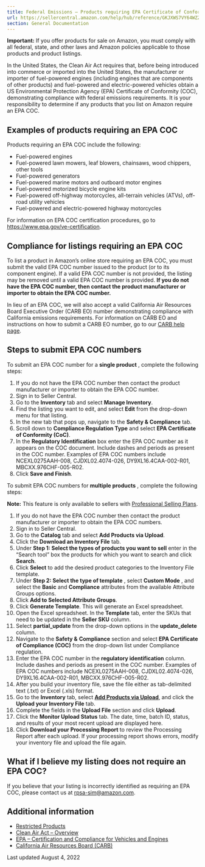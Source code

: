 ```yaml
---
title: Federal Emissions – Products requiring EPA Certificate of Conformity
url: https://sellercentral.amazon.com/help/hub/reference/GKJXWS7VY64WZZ7K
section: General Documentation
---
```


**Important:** If you offer products for sale on Amazon, you must comply with
all federal, state, and other laws and Amazon policies applicable to those
products and product listings.

In the United States, the Clean Air Act requires that, before being introduced
into commerce or imported into the United States, the manufacturer or importer
of fuel-powered engines (including engines that are components of other
products) and fuel-powered and electric-powered vehicles obtain a US
Environmental Protection Agency (EPA) Certificate of Conformity (COC),
demonstrating compliance with federal emissions requirements. It is your
responsibility to determine if any products that you list on Amazon require an
EPA COC.

## Examples of products requiring an EPA COC

Products requiring an EPA COC include the following:

  * Fuel-powered engines
  * Fuel-powered lawn mowers, leaf blowers, chainsaws, wood chippers, other tools
  * Fuel-powered generators
  * Fuel-powered marine motors and outboard motor engines 
  * Fuel-powered motorized bicycle engine kits
  * Fuel-powered off-highway motorcycles, all-terrain vehicles (ATVs), off-road utility vehicles
  * Fuel-powered and electric-powered highway motorcycles

For information on EPA COC certification procedures, go to
<https://www.epa.gov/ve-certification>.

## Compliance for listings requiring an EPA COC

To list a product in Amazon’s online store requiring an EPA COC, you must
submit the valid EPA COC number issued to the product (or to its component
engine). If a valid EPA COC number is not provided, the listing may be removed
until a valid EPA COC number is provided. **If you do not have the EPA COC
number, then contact the product manufacturer or importer to obtain the EPA
COC number.**

In lieu of an EPA COC, we will also accept a valid California Air Resources
Board Executive Order (CARB EO) number demonstrating compliance with
California emissions requirements. For information on CARB EO and instructions
on how to submit a CARB EO number, go to our [CARB help
page](/gp/help/external/G202082160).

## Steps to submit EPA COC numbers

To submit an EPA COC number for a **single product** , complete the following
steps:  

  1. If you do not have the EPA COC number then contact the product manufacturer or importer to obtain the EPA COC number.
  2. Sign in to Seller Central.
  3. Go to the **Inventory** tab and select **Manage Inventory**.
  4. Find the listing you want to edit, and select **Edit** from the drop-down menu for that listing.
  5. In the new tab that pops up, navigate to the **Safety & Compliance** tab.
  6. Scroll down to **Compliance Regulation Type** and select **EPA Certificate of Conformity (CoC)**.
  7. In the **Regulatory Identification** box enter the EPA COC number as it appears on the COC document. Include dashes and periods as present in the COC number. Examples of EPA COC numbers include NCEXL0275AAH-008, CJDXL02.4074-026, DY9XL16.4CAA-002-R01, MBCXX.976CHF-005-R02.
  8. Click **Save and Finish**.

To submit EPA COC numbers for **multiple products** , complete the following
steps:

**Note:** This feature is only available to sellers with [Professional Selling
Plans](/gp/help/external/G64491).

  

  1. If you do not have the EPA COC number then contact the product manufacturer or importer to obtain the EPA COC numbers.
  2. Sign in to Seller Central.
  3. Go to the **Catalog** tab and select **Add Products via Upload**.
  4. Click the **Download an Inventory File** tab.
  5. Under **Step 1: Select the types of products you want to sell** enter in the “Search tool” box the products for which you want to search and click **Search**.
  6. Click **Select** to add the desired product categories to the Inventory File template.
  7. Under **Step 2: Select the type of template** , select **Custom Mode** , and select the **Basic** and **Compliance** attributes from the available Attribute Groups options. 
  8. Click **Add to Selected Attribute Groups**.
  9. Click **Generate Template**. This will generate an Excel spreadsheet.
  10. Open the Excel spreadsheet. In the **Template** tab, enter the SKUs that need to be updated in the **Seller SKU** column.
  11. Select **partial_update** from the drop-down options in the **update_delete** column.
  12. Navigate to the **Safety &** **Compliance** section and select **EPA Certificate of Compliance (COC)** from the drop-down list under Compliance regulation. 
  13. Enter the EPA COC number in the **regulatory identification** column. Include dashes and periods as present in the COC number. Examples of EPA COC numbers include NCEXL0275AAH-008, CJDXL02.4074-026, DY9XL16.4CAA-002-R01, MBCXX.976CHF-005-R02.
  14. After you build your inventory file, save the file either as tab-delimited text (.txt) or Excel (.xls) format.
  15. Go to the **Inventory** tab, select [**Add Products via Upload**](/listing/download?ref), and click the **Upload your Inventory File** tab.
  16. Complete the fields in the **Upload File** section and click **Upload**.
  17. Click the **Monitor Upload Status** tab. The date, time, batch ID, status, and results of your most recent upload are displayed here.
  18. Click **Download your Processing Report** to review the Processing Report after each upload. If your processing report shows errors, modify your inventory file and upload the file again.

## What if I believe my listing does not require an EPA COC?

If you believe that your listing is incorrectly identified as requiring an EPA
COC, please contact us at [rpsa-sim@amazon.com](mailto:rpsa-sim@amazon.com).

## Additional information

  * [Restricted Products](/gp/help/external/200164330)
  * [Clean Air Act – Overview](https://www.epa.gov/clean-air-act-overview)
  * [EPA – Certification and Compliance for Vehicles and Engines](https://www.epa.gov/ve-certification)
  * [California Air Resources Board (CARB)](/gp/help/external/G202082160)

Last updated August 4, 2022


